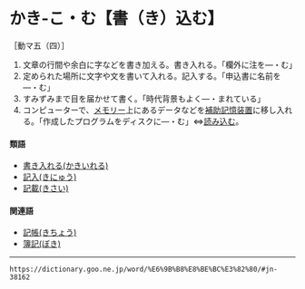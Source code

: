 # かき‐こ・む【書（き）込む】

［動マ五（四）］
1. 文章の行間や余白に字などを書き加える。書き入れる。「欄外に注を―・む」
2. 定められた場所に文字や文を書いて入れる。記入する。「申込書に名前を―・む」
3. すみずみまで目を届かせて書く。「時代背景もよく―・まれている」
4. コンピューターで、[メモリー](https://dictionary.goo.ne.jp/word/%E3%83%A1%E3%83%A2%E3%83%AA%E3%83%BC/#jn-217911)上にあるデータなどを[補助記憶装置](https://dictionary.goo.ne.jp/word/%E8%A3%9C%E5%8A%A9%E8%A8%98%E6%86%B6%E8%A3%85%E7%BD%AE/#jn-204003)に移し入れる。「作成したプログラムをディスクに―・む」⇔[読み込む](https://dictionary.goo.ne.jp/word/%E8%AA%AD%E8%BE%BC%E3%82%80/#jn-228354)。
    

#### 類語

-   [書き入れる(かきいれる)](https://dictionary.goo.ne.jp/word/%E6%9B%B8%E5%85%A5%E3%82%8C%E3%82%8B/#jn-38086)
-   [記入(きにゅう)](https://dictionary.goo.ne.jp/word/%E8%A8%98%E5%85%A5/#jn-53222)
-   [記載(きさい)](https://dictionary.goo.ne.jp/word/%E8%A8%98%E8%BC%89/#jn-51529)

#### 関連語

-   [記帳(きちょう)](https://dictionary.goo.ne.jp/word/%E8%A8%98%E5%B8%B3/#jn-52767)
-   [簿記(ぼき)](https://dictionary.goo.ne.jp/word/%E7%B0%BF%E8%A8%98/#jn-203291)

---
`https://dictionary.goo.ne.jp/word/%E6%9B%B8%E8%BE%BC%E3%82%80/#jn-38162`